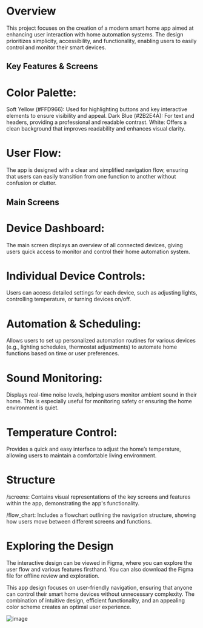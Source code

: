 # Overview
This project focuses on the creation of a modern smart home app aimed at enhancing user interaction with home automation systems. The design prioritizes simplicity, accessibility, and functionality, enabling users to easily control and monitor their smart devices.

## Key Features & Screens
# Color Palette:
Soft Yellow (#FFD966): Used for highlighting buttons and key interactive elements to ensure visibility and appeal.
Dark Blue (#2B2E4A): For text and headers, providing a professional and readable contrast.
White: Offers a clean background that improves readability and enhances visual clarity.

# User Flow:
The app is designed with a clear and simplified navigation flow, ensuring that users can easily transition from one function to another without confusion or clutter.

## Main Screens
# Device Dashboard:
The main screen displays an overview of all connected devices, giving users quick access to monitor and control their home automation system.

# Individual Device Controls:
Users can access detailed settings for each device, such as adjusting lights, controlling temperature, or turning devices on/off.

# Automation & Scheduling:
Allows users to set up personalized automation routines for various devices (e.g., lighting schedules, thermostat adjustments) to automate home functions based on time or user preferences.

# Sound Monitoring:
Displays real-time noise levels, helping users monitor ambient sound in their home. This is especially useful for monitoring safety or ensuring the home environment is quiet.

# Temperature Control:
Provides a quick and easy interface to adjust the home’s temperature, allowing users to maintain a comfortable living environment.

# Structure
/screens:
Contains visual representations of the key screens and features within the app, demonstrating the app's functionality.

/flow_chart:
Includes a flowchart outlining the navigation structure, showing how users move between different screens and functions.

# Exploring the Design
The interactive design can be viewed in Figma, where you can explore the user flow and various features firsthand. You can also download the Figma file for offline review and exploration.

This app design focuses on user-friendly navigation, ensuring that anyone can control their smart home devices without unnecessary complexity. The combination of intuitive design, efficient functionality, and an appealing color scheme creates an optimal user experience.

![image](https://github.com/user-attachments/assets/cc37360e-72be-48bd-85f8-44efe02a2b21)
